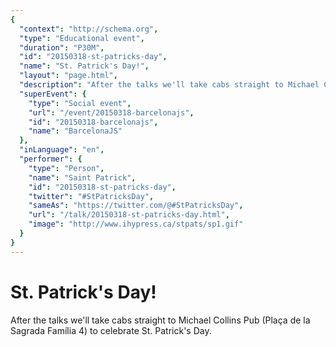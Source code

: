 ```yaml
---
{
  "context": "http://schema.org",
  "type": "Educational event",
  "duration": "P30M",
  "id": "20150318-st-patricks-day",
  "name": "St. Patrick's Day!",
  "layout": "page.html",
  "description": "After the talks we'll take cabs straight to Michael Collins Pub (Plaça de la Sagrada Família 4) to celebrate St. Patrick's Day.",
  "superEvent": {
    "type": "Social event",
    "url": "/event/20150318-barcelonajs",
    "id": "20150318-barcelonajs",
    "name": "BarcelonaJS"
  },
  "inLanguage": "en",
  "performer": {
    "type": "Person",
    "name": "Saint Patrick",
    "id": "20150318-st-patricks-day",
    "twitter": "#StPatricksDay",
    "sameAs": "https://twitter.com/@#StPatricksDay",
    "url": "/talk/20150318-st-patricks-day.html",
    "image": "http://www.ihypress.ca/stpats/sp1.gif"
  }
}
---
```

# St. Patrick's Day!

After the talks we'll take cabs straight to Michael Collins Pub (Plaça de la Sagrada Família 4) to celebrate St. Patrick's Day.